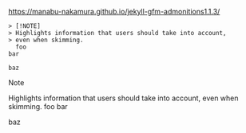 https://manabu-nakamura.github.io/jekyll-gfm-admonitions1.1.3/
```
> [!NOTE]
> Highlights information that users should take into account,
> even when skimming.
  foo
bar

baz
```
> [!NOTE]
> Highlights information that users should take into account,
> even when skimming.
  foo
bar

baz
